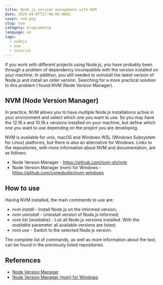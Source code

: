 ```yaml
---
title: Node.js version management with NVM
date: 2020-04-07T17:46:00.000Z
cover: nvm.png
slug: nvm
category: programming
language: en
tags:
  - nodejs
  - nvm
  - tutorial
---
```


If you work with different projects using Node.js, you have probably been through a problem of dependency incompatible with the version installed on your machine. In addition, you still needed to uninstall the latest version of Node.js and install an older version. Searching for a more practical solution to this problem I found NVM (Node Version Manager).

## NVM (Node Version Manager)

In practice, NVM allows you to have multiple Node.js installations active in your environment and select which one you want to use. So you may have the 12.16.x and 10.19.x versions installed on your machine, but define which one you want to use depending on the project you are developing.

NVM is available for unix, macOS and Windows WSL (Windows Subsystem for Linux) platforms, but there is also an alternative for Windows. Links to the repositories, with more information about NVM and documentation, are as follows:

- Node Version Manager - <a href="https://github.com/nvm-sh/nvm" target="_blank" rel="noreferrer">https://github.com/nvm-sh/nvm</a>
- Node Version Manager (nvm) for Windows - <a href="https://github.com/coreybutler/nvm-windows" target="_blank" rel="noreferrer">https://github.com/coreybutler/nvm-windows</a>

## How to use

Having NVM installed, the main commands to use are:

- *nvm install <version>* - Install Node.js on the informed version;
- *nvm uninstall <version>* - Uninstall version of Node.js informed;
- *nvm list [available]* - List all Node.js versions installed. With the *available* parameter all available versions are listed;
- *nvm use <version>* - Switch to the selected Node.js version.

The complete list of commands, as well as more information about the tool, can be found in the previously listed repositories.

## References

- <a href="https://github.com/nvm-sh/nvm" target="_blank" rel="noreferrer">Node Version Manager</a>
- <a href="https://github.com/coreybutler/nvm-windows" target="_blank" rel="noreferrer">Node Version Manager (nvm) for Windows</a>